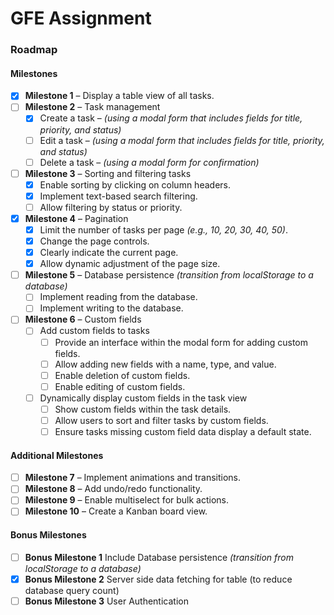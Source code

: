 # GFE Assignment

### Roadmap

#### Milestones

- [x] **Milestone 1** – Display a table view of all tasks.
- [ ] **Milestone 2** – Task management
  - [x] Create a task – *(using a modal form that includes fields for title, priority, and status)*
  - [ ] Edit a task – *(using a modal form that includes fields for title, priority, and status)*
  - [ ] Delete a task – *(using a modal form for confirmation)*
- [ ] **Milestone 3** – Sorting and filtering tasks
  - [x] Enable sorting by clicking on column headers.
  - [x] Implement text-based search filtering.
  - [ ] Allow filtering by status or priority.
- [x] **Milestone 4** – Pagination
  - [x] Limit the number of tasks per page *(e.g., 10, 20, 30, 40, 50)*.
  - [x] Change the page controls.
  - [x] Clearly indicate the current page.
  - [x] Allow dynamic adjustment of the page size.
- [ ] **Milestone 5** – Database persistence *(transition from localStorage to a database)*
  - [ ] Implement reading from the database.
  - [ ] Implement writing to the database.
- [ ] **Milestone 6** – Custom fields
  - [ ] Add custom fields to tasks
    - [ ] Provide an interface within the modal form for adding custom fields.
    - [ ] Allow adding new fields with a name, type, and value.
    - [ ] Enable deletion of custom fields.
    - [ ] Enable editing of custom fields.
  - [ ] Dynamically display custom fields in the task view
    - [ ] Show custom fields within the task details.
    - [ ] Allow users to sort and filter tasks by custom fields.
    - [ ] Ensure tasks missing custom field data display a default state.

#### Additional Milestones

- [ ] **Milestone 7** – Implement animations and transitions.
- [ ] **Milestone 8** – Add undo/redo functionality.
- [ ] **Milestone 9** – Enable multiselect for bulk actions.
- [ ] **Milestone 10** – Create a Kanban board view.

#### Bonus Milestones

- [ ] **Bonus Milestone 1** Include Database persistence *(transition from localStorage to a database)*
- [x] **Bonus Milestone 2** Server side data fetching for table (to reduce database query count)
- [ ] **Bonus Milestone 3** User Authentication
